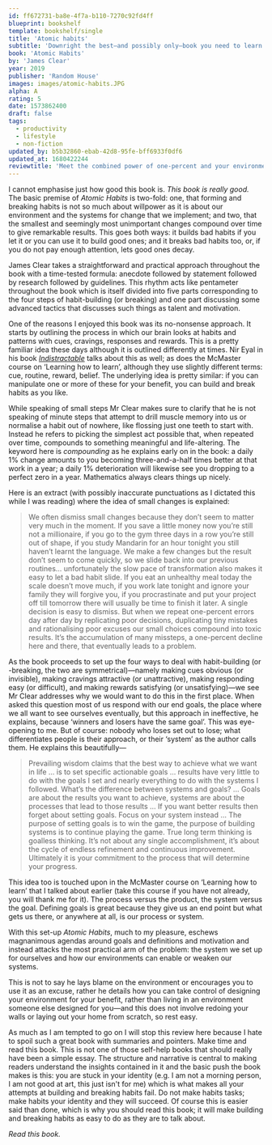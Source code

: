 ```yaml
---
id: ff672731-ba8e-4f7a-b110-7270c92fd4ff
blueprint: bookshelf
template: bookshelf/single
title: 'Atomic habits'
subtitle: 'Downright the best—and possibly only—book you need to learn to break bad habits and build good ones effectively.'
book: 'Atomic Habits'
by: 'James Clear'
year: 2019
publisher: 'Random House'
images: images/atomic-habits.JPG
alpha: A
rating: 5
date: 1573862400
draft: false
tags:
  - productivity
  - lifestyle
  - non-fiction
updated_by: b5b32860-ebab-42d8-95fe-bff6933f0df6
updated_at: 1680422244
reviewtitle: 'Meet the combined power of one-percent and your environment'
---
```

I cannot emphasise just how good this book is. *This book is really good.* The basic premise of *Atomic Habits* is two-fold: one, that forming and breaking habits is not so much about willpower as it is about our environment and the systems for change that we implement; and two, that the smallest and seemingly most unimportant changes compound over time to give remarkable results. This goes both ways: it builds bad habits if you let it or you can use it to build good ones; and it breaks bad habits too, or, if you do not pay enough attention, lets good ones decay.

James Clear takes a straightforward and practical approach throughout the book with a time-tested formula: anecdote followed by statement followed by research followed by guidelines. This rhythm acts like pentameter throughout the book which is itself divided into five parts corresponding to the four steps of habit-building (or breaking) and one part discussing some advanced tactics that discusses such things as talent and motivation.

One of the reasons I enjoyed this book was its no-nonsense approach. It starts by outlining the process in which our brain looks at habits and patterns with cues, cravings, responses and rewards. This is a pretty familiar idea these days although it is outlined differently at times. Nir Eyal in his book *[Indistractable](/indistractable/)* talks about this as well; as does the McMaster course on ‘Learning how to learn’, although they use slightly different terms: cue, routine, reward, belief. The underlying idea is pretty similar: if you can manipulate one or more of these for your benefit, you can build and break habits as you like.

While speaking of small steps Mr Clear makes sure to clarify that he is not speaking of minute steps that attempt to drill muscle memory into us or normalise a habit out of nowhere, like flossing just one teeth to start with. Instead he refers to picking the simplest act possible that, when repeated over time, compounds to something meaningful and life-altering. The keyword here is *compounding* as he explains early on in the book: a daily 1% change amounts to you becoming three-and-a-half times better at that work in a year; a daily 1% deterioration will likewise see you dropping to a perfect zero in a year. Mathematics always clears things up nicely.

Here is an extract (with possibly inaccurate punctuations as I dictated this while I was reading) where the idea of small changes is explained:

> We often dismiss small changes because they don’t seem to matter very much in the moment. If you save a little money now you’re still not a millionaire, if you go to the gym three days in a row you’re still out of shape, if you study Mandarin for an hour tonight you still haven’t learnt the language. We make a few changes but the result don’t seem to come quickly, so we slide back into our previous routines... unfortunately the slow pace of transformation also makes it easy to let a bad habit slide. If you eat an unhealthy meal today the scale doesn’t move much, if you work late tonight and ignore your family they will forgive you, if you procrastinate and put your project off till tomorrow there will usually be time to finish it later. A single decision is easy to dismiss. But when we repeat one-percent errors day after day by replicating poor decisions, duplicating tiny mistakes and rationalising poor excuses our small choices compound into toxic results. It’s the accumulation of many missteps, a one-percent decline here and there, that eventually leads to a problem.

As the book proceeds to set up the four ways to deal with habit-building (or -breaking, the two are symmetrical)—namely making cues obvious (or invisible), making cravings attractive (or unattractive), making responding easy (or difficult), and making rewards satisfying (or unsatisfying)—we see Mr Clear addresses why we would want to do this in the first place. When asked this question most of us respond with our end goals, the place where we all want to see ourselves eventually, but this approach in ineffective, he explains, because ‘winners and losers have the same goal’. This was eye-opening to me. But of course: nobody who loses set out to lose; what differentiates people is their approach, or their ‘system’ as the author calls them. He explains this beautifully—

> Prevailing wisdom claims that the best way to achieve what we want in life ... is to set specific actionable goals ... results have very little to do with the goals I set and nearly everything to do with the systems I followed. What’s the difference between systems and goals? ... Goals are about the results you want to achieve, systems are about the processes that lead to those results ... If you want better results then forget about setting goals. Focus on your system instead ... The purpose of setting goals is to win the game, the purpose of building systems is to continue playing the game. True long term thinking is goalless thinking. It’s not about any single accomplishment, it’s about the cycle of endless refinement and continuous improvement. Ultimately it is your commitment to the process that will determine your progress.

This idea too is touched upon in the McMaster course on ‘Learning how to learn’ that I talked about earlier (take this course if you have not already, you will thank me for it). The process versus the product, the system versus the goal. Defining goals is great because they give us an end point but what gets us there, or anywhere at all, is our process or system.

With this set-up *Atomic Habits*, much to my pleasure, eschews magnanimous agendas around goals and definitions and motivation and instead attacks the most practical arm of the problem: the system we set up for ourselves and how our environments can enable or weaken our systems.

This is not to say he lays blame on the environment or encourages you to use it as an excuse, rather he details how you can take control of designing your environment for your benefit, rather than living in an environment someone else designed for you—and this does not involve redoing your walls or laying out your home from scratch, so rest easy.

As much as I am tempted to go on I will stop this review here because I hate to spoil such a great book with summaries and pointers. Make time and read this book. This is not one of those self-help books that should really have been a simple essay. The structure and narrative is central to making readers understand the insights contained in it and the basic push the book makes is this: you are stuck in your identity (e.g. I am not a morning person, I am not good at art, this just isn't for me) which is what makes all your attempts at building and breaking habits fail. Do not make habits tasks; make habits your identity and they will succeed. Of course this is easier said than done, which is why you should read this book; it will make building and breaking habits as easy to do as they are to talk about.

*Read this book.*